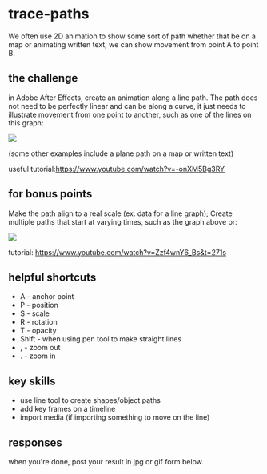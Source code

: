 # trace-paths

We often use 2D animation to show some sort of path whether that be on a map or animating written text, we can show movement from point A to point B.

## the challenge

in Adobe After Effects, create an animation along a line path. The path does not need to be perfectly linear and can be along a curve, it just needs to illustrate movement from one point to another, such as one of the lines on this graph:

![](https://i.imgur.com/wvXsi6K.gif)


(some other examples include a plane path on a map or written text)

useful tutorial:https://www.youtube.com/watch?v=-onXM5Bg3RY

## for bonus points

Make the path align to a real scale (ex. data for a line graph); Create multiple paths that start at varying times, such as the graph above or:

![](https://i.imgur.com/gmtGbt7.gif)

tutorial: https://www.youtube.com/watch?v=Zzf4wnY6_Bs&t=271s

## helpful shortcuts 

* A - anchor point
* P - position
* S - scale
* R - rotation
* T - opacity
* Shift - when using pen tool to make straight lines
* , - zoom out
* . - zoom in

## key skills

- use line tool to create shapes/object paths
- add key frames on a timeline
- import media (if importing something to move on the line)

## responses

when you're done, post your result in jpg or gif form below.
